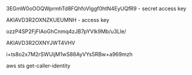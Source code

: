 3EGmW0oOOQWprmhTd8FQhfoVlggf0htN4EyUQfR9 - secret access key

AKIAVD3R2OXNZKUEUMNH - access key


ozzP4SP2FjFlAoGhCnmq4zJB7pYVlk9Mb/u3Lle/




AKIAVD3R2OXNYJWT4VHV


i+ts8o2x7M2rSWUijM1wS86AyVYs5RBw+a969mzh

aws sts get-caller-identity